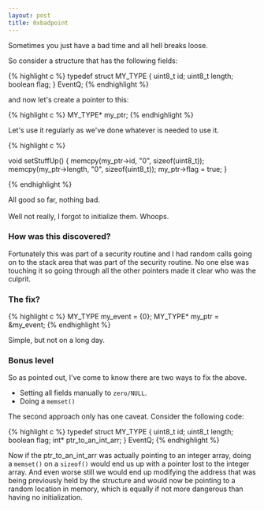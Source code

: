 ```yaml
---
layout: post
title: 0xbadpoint
---
```


Sometimes you just have a bad time and all hell breaks loose.

So consider a structure that has the following fields:

{% highlight c %}
typedef struct MY_TYPE {
    uint8_t id;
    uint8_t length;
    boolean flag;
} EventQ;
{% endhighlight %}

and now let's create a pointer to this:

{% highlight c %}
MY_TYPE* my_ptr;
{% endhighlight %}

Let's use it regularly as we've done whatever is needed to use it.

{% highlight c %}

void setStuffUp() {
    memcpy(my_ptr->id, "0", sizeof(uint8_t));
    memcpy(my_ptr->length, "0", sizeof(uint8_t));
    my_ptr->flag = true;
}

{% endhighlight %}

All good so far, nothing bad.    
<br />
Well not really, I forgot to initialize them. Whoops.

### How was this discovered?

Fortunately this was part of a security routine and I had random calls going on to the stack area that was part of the security routine. No one else was touching it so going through all the other pointers made it clear who was the culprit.

### The fix?
{% highlight c %}
MY_TYPE my_event = {0};
MY_TYPE\* my_ptr = &my_event;
{% endhighlight %}

Simple, but not on a long day.

### Bonus level
So as pointed out, I've come to know there are two ways to fix the above.
* Setting all fields manually to <code>zero/NULL</code>.    
* Doing a <code>memset()</code>    

The second approach only has one caveat. Consider the following code:

{% highlight c %}
typedef struct MY_TYPE {
    uint8_t id;
    uint8_t length;
    boolean flag;
    int* ptr_to_an_int_arr;
} EventQ;
{% endhighlight %}

Now if the ptr\_to\_an\_int\_arr was actually pointing to an integer array, doing a <code>memset()</code> on a <code>sizeof()</code> would end us up with a pointer lost to the integer array. And even worse still we would end up modifying the address that was being previously held by the structure and would now be pointing to a random location in memory, which is equally if not more dangerous than having no initialization.
